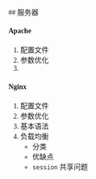 <font face="黑体">
## 服务器

#### Apache

1. 配置文件
2. 参数优化
3. 

#### Nginx
1. 配置文件
2. 参数优化
3. 基本语法
4. 负载均衡
    * 分类
    * 优缺点
    * `session` 共享问题


</font>